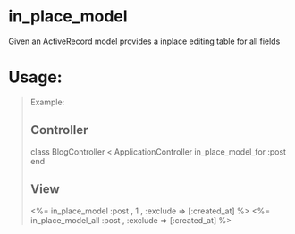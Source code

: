 in_place_model
==============

Given an ActiveRecord model provides a inplace editing table for all fields

Usage:
======

  > Example:
  >
  >    Controller
  >    ---------
  >   class BlogController < ApplicationController
  >     in_place_model_for :post
  >   end
  >
  >    View
  >    -----
  >   <%= in_place_model :post , 1 , :exclude => [:created_at] %>
  >   <%= in_place_model_all :post  , :exclude => [:created_at] %>
  >
